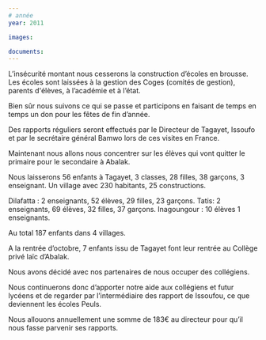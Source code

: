```yaml
---
# année
year: 2011

images:

documents:
---
```


L’insécurité montant nous cesserons la construction d’écoles en brousse. Les écoles sont laissées à la gestion des Coges (comités de gestion), parents d'élèves, à l’académie et à l’état.

Bien sûr nous suivons ce qui se passe et participons en faisant de temps en temps un don pour les fêtes de fin d’année.

Des rapports réguliers seront effectués par le Directeur de Tagayet, Issoufo et par le secrétaire général Bamwo lors de ces visites en France.

Maintenant nous allons nous concentrer sur les élèves qui vont quitter le primaire pour le secondaire à Abalak.

Nous laisserons 56 enfants à Tagayet, 3 classes, 28 filles, 38 garçons, 3 enseignant. Un village avec 230 habitants, 25 constructions.

Dilafatta : 2 enseignants, 52 élèves, 29 filles, 23 garçons.
Tatis: 2 enseignants, 69 élèves, 32 filles, 37 garçons.
Inagoungour : 10 élèves 1 enseignants.

Au total 187 enfants dans 4 villages.

A la rentrée d’octobre, 7 enfants issu de Tagayet font leur rentrée au Collège privé laïc d’Abalak.

Nous avons décidé avec nos partenaires de nous occuper des collégiens.

Nous continuerons donc d’apporter notre aide aux collégiens et futur lycéens et de regarder par l’intermédiaire des rapport de Issoufou, ce que deviennent les écoles Peuls.

Nous allouons annuellement une somme de 183€ au directeur pour qu’il nous fasse parvenir ses rapports.

